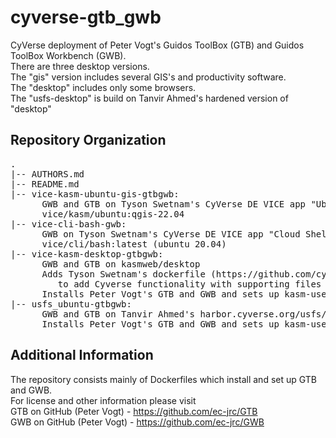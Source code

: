 # cyverse-gtb_gwb  
CyVerse deployment of Peter Vogt's Guidos ToolBox (GTB) and Guidos ToolBox Workbench (GWB).  
There are three desktop versions.  
   The "gis" version includes several GIS's and productivity software.  
   The "desktop" includes only some browsers.  
   The "usfs-desktop" is build on Tanvir Ahmed's hardened version of "desktop"  
 
## Repository Organization  
<pre>
.  
|-- AUTHORS.md  
|-- README.md  
|-- vice-kasm-ubuntu-gis-gtbgwb:  
      GWB and GTB on Tyson Swetnam's CyVerse DE VICE app "Ubuntu Desktop GIS"  
      vice/kasm/ubuntu:qgis-22.04  
|-- vice-cli-bash-gwb:  
      GWB on Tyson Swetnam's CyVerse DE VICE app "Cloud Shell"  
	  vice/cli/bash:latest (ubuntu 20.04)
|-- vice-kasm-desktop-gtbgwb:  
	  GWB and GTB on kasmweb/desktop  
      Adds Tyson Swetnam's dockerfile (https://github.com/cyverse-vice/kasm-ubuntu/tree/main/22.04)  
         to add Cyverse functionality with supporting files kasmvnc_defaults.yaml, sudoers, vnc_startup.sh  
      Installs Peter Vogt's GTB and GWB and sets up kasm-user functionality  
|-- usfs_ubuntu-gtbgwb:  
	  GWB and GTB on Tanvir Ahmed's harbor.cyverse.org/usfs/kasm-stig-cyverse  
	  Installs Peter Vogt's GTB and GWB and sets up kasm-user functionality  
</pre>
## Additional Information  
The repository consists mainly of Dockerfiles which install and set up GTB and GWB.  
For license and other information please visit  
GTB on GitHub (Peter Vogt) - https://github.com/ec-jrc/GTB  
GWB on GitHub (Peter Vogt) - https://github.com/ec-jrc/GWB  